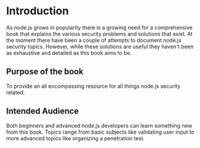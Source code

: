 # Introduction

As node.js grows in popularity there is a growing need for a comprehensive book that explains the various security problems and solutions that exist.  At the moment there have been a couple of attempts to document node.js security topics.  However, while these solutions are useful they haven't been as exhaustive and detailed as this book aims to be.

## Purpose of the book
To provide an all encompassing resource for all things node.js security related.

## Intended Audience
Both beginners and advanced node.js developers can learn something new from this book. Topics range from basic subjects like validating user input to more advanced topics like organizing a penetration test.


